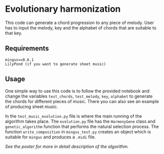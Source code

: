 # Evolutionary harmonization

This code can generate a chord progression to any piece of melody. 
User has to input the melody, key and the alphabet of chords that are suitable to that key.


## Requirements
```
mingus==0.6.1
LilyPond (if you want to generate sheet music)
```


## Usage

One simple way to use this code is to follow the provided notebook and change the variables `test_chords`, `test_melody`, `key`, `alphabet` to generate the chords for different pieces of music. There you can also see an example of producing sheet music.  

In the `test_music_evolution.py` file is where the main running of the algorithm takes place.
The `evolution.py` file has the `HarmonyGene` class and `genetic_algorithm` function that performs the natural selection process.
The function `write_composition` in `mingus_test.py` creates an object which is suitable for `mingus` and produces a `.midi` file.

*See the poster for more in detail description of the algorithm.*



